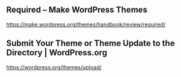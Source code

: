 ## Required – Make WordPress Themes
https://make.wordpress.org/themes/handbook/review/required/

## Submit Your Theme or Theme Update to the Directory | WordPress.org
https://wordpress.org/themes/upload/
